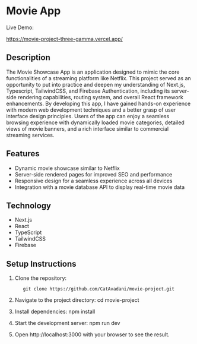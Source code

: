 # Movie App

Live Demo:

https://movie-project-three-gamma.vercel.app/

## Description

The Movie Showcase App is an application designed to mimic the core functionalities of a streaming platform like Netflix. This project served as an opportunity to put into practice and deepen my understanding of Next.js, Typescript, TailwindCSS, and Firebase Authentication, including its server-side rendering capabilities, routing system, and overall React framework enhancements. By developing this app, I have gained hands-on experience with modern web development techniques and a better grasp of user interface design principles. Users of the app can enjoy a seamless browsing experience with dynamically loaded movie categories, detailed views of movie banners, and a rich interface similar to commercial streaming services.

## Features

- Dynamic movie showcase similar to Netflix
- Server-side rendered pages for improved SEO and performance
- Responsive design for a seamless experience across all devices
- Integration with a movie database API to display real-time movie data

## Technology 

- Next.js 
- React 
- TypeScript 
- TailwindCSS
- Firebase

## Setup Instructions

1.  Clone the repository:

        
           git clone https://github.com/CatAvadani/movie-project.git


2. Navigate to the project directory:
   cd movie-project

3. Install dependencies:
   npm install

4. Start the development server:
   npm run dev

5. Open http://localhost:3000 with your browser to see the result.

